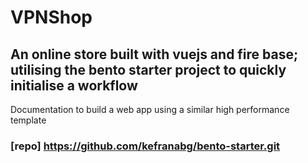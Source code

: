 # VPNShop

## An online store built with vuejs and fire base; utilising the bento starter project to quickly initialise a workflow

Documentation to build a web app using a similar high performance template

### [repo] <https://github.com/kefranabg/bento-starter.git>
